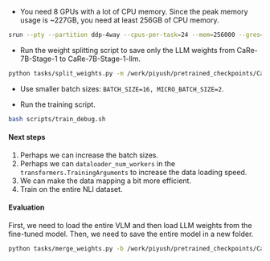 * You need 8 GPUs with a lot of CPU memory. Since the peak memory usage is ~227GB, you need at least 256GB of CPU memory.

```sh
srun --pty --partition ddp-4way --cpus-per-task=24 --mem=256000 --gres=gpu:8 --time=24:00:00  --constraint=quadro_rtx_8000 bash
```

* Run the weight splitting script to save only the LLM weights from CaRe-7B-Stage-1 to CaRe-7B-Stage-1-llm.

```sh
python tasks/split_weights.py -m /work/piyush/pretrained_checkpoints/CaRe-7B-Stage-1
```

* Use smaller batch sizes: `BATCH_SIZE=16, MICRO_BATCH_SIZE=2`.

* Run the training script.

```sh
bash scripts/train_debug.sh
```


#### Next steps

1. Perhaps we can increase the batch sizes.
2. Perhaps we can `dataloader_num_workers` in the `transformers.TrainingArguments` to increase the data loading speed.
3. We can make the data mapping a bit more efficient.
4. Train on the entire NLI dataset.


#### Evaluation

First, we need to load the entire VLM and then load LLM weights from the fine-tuned model.
Then, we need to save the entire model in a new folder.

```sh
python tasks/merge_weights.py -b /work/piyush/pretrained_checkpoints/CaRe-7B-Stage-1 -f /work/piyush/experiments/CaRe/debug_run
```
